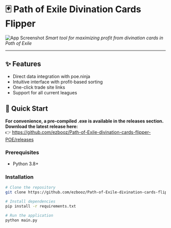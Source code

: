 # 🃏 Path of Exile Divination Cards Flipper

![App Screenshot](https://github.com/user-attachments/assets/ced660ad-a6e3-4f22-b7b3-4e931c825f93)
*Smart tool for maximizing profit from divination cards in Path of Exile*

---

## ✨ Features
- Direct data integration with poe.ninja
- Intuitive interface with profit-based sorting
- One-click trade site links
- Support for all current leagues

## 🚀 Quick Start

**For convenience, a pre-compiled .exe is available in the releases section.  
Download the latest release here:**  
👉 https://github.com/ezbooz/Path-of-Exile-divination-cards-flipper-POE/releases

### Prerequisites
- Python 3.8+

### Installation
```bash
# Clone the repository
git clone https://github.com/ezbooz/Path-of-Exile-divination-cards-flipper-POE.git

# Install dependencies
pip install -r requirements.txt

# Run the application
python main.py

```

